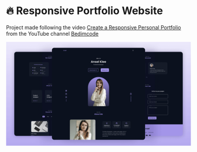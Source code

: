 # 🔥 Responsive Portfolio Website

Project made following the video [Create a Responsive Personal Portfolio](https://youtu.be/oy8dSsK57Ps) from the YouTube channel [Bedimcode](https://www.youtube.com/c/Bedimcode)

![preview img](/preview.png)
